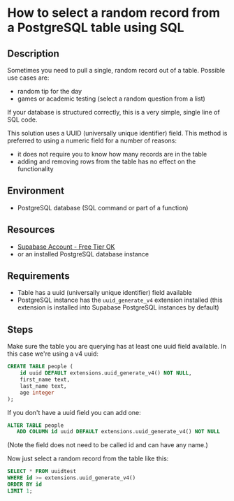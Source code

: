 # How to select a random record from a PostgreSQL table using SQL

## Description
Sometimes you need to pull a single, random record out of a table.  Possible use cases are:

* random tip for the day
* games or academic testing (select a random question from a list)

If your database is structured correctly, this is a very simple, single line of SQL code.

This solution uses a UUID (universally unique identifier) field.  This method is preferred to using a numeric field for a number of reasons:

* it does not require you to know how many records are in the table
* adding and removing rows from the table has no effect on the functionality

## Environment
* PostgreSQL database (SQL command or part of a function)

## Resources

* [Supabase Account - Free Tier OK](https://supabase.io)
* or an installed PostgreSQL database instance

## Requirements
* Table has a uuid (universally unique identifier) field available
* PostgreSQL instance has the `uuid_generate_v4` extension installed (this extension is installed into Supabase PostgreSQL instances by default)

## Steps

Make sure the table you are querying has at least one uuid field available.  In this case we're using a v4 uuid:

```sql
CREATE TABLE people (
    id uuid DEFAULT extensions.uuid_generate_v4() NOT NULL,
    first_name text,
    last_name text,
    age integer
);
```
If you don't have a uuid field you can add one:

```sql
ALTER TABLE people 
   ADD COLUMN id uuid DEFAULT extensions.uuid_generate_v4() NOT NULL
```
(Note the field does not need to be called id and can have any name.)

Now just select a random record from the table like this:

```sql
SELECT * FROM uuidtest 
WHERE id >= extensions.uuid_generate_v4() 
ORDER BY id 
LIMIT 1;
```



